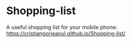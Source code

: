# Shopping-list
A useful shopping list for your mobile phone: https://cristiangorjeanul.github.io/Shopping-list/
